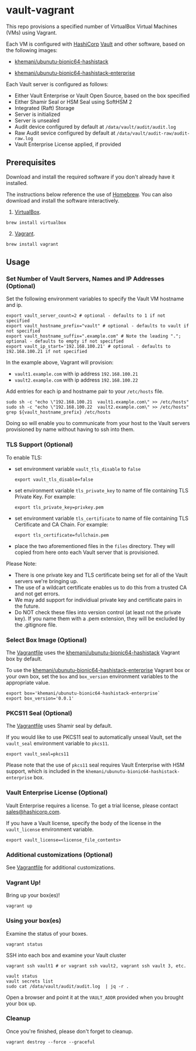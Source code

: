 # vault-vagrant

This repo provisions a specified number of VirtualBox Virtual Machines (VMs) using Vagrant.

Each VM is configured with [HashiCorp](https://hashicorp.com) [Vault](https://vaultproject.io) and other software, based on the following images:
* [khemani/ubunutu-bionic64-hashistack](https://app.vagrantup.com/khemani/boxes/ubuntu-bionic64-hashistack)

* [khemani/ubunutu-bionic64-hashistack-enterprise](https://app.vagrantup.com/khemani/boxes/ubuntu-bionic64-hashistack-enterprise)

Each Vault server is configured as follows:
* Either Vault Enterprise or Vault Open Source, based on the box specified
* Either Shamir Seal or HSM Seal using SoftHSM 2
* Integrated (Raft) Storage
* Server is initialized
* Server is unsealed
* Audit device configured by default at `/data/vault/audit/audit.log`
* Raw Audit sevice configured by default at `/data/vault/audit-raw/audit-raw.log`
* Vault Enterprise License applied, if provided

## Prerequisites

Download and install the required software if you don't already have it installed.

The instructions below reference the use of [Homebrew](https://brew.sh/). You can also download and install the software interactively.

1. [VirtualBox](https://www.virtualbox.org/).

```
brew install virtualbox
```

2. [Vagrant](https://www.vagrantup.com/).

```
brew install vagrant
```

## Usage

### Set Number of Vault Servers, Names and IP Addresses (Optional)

Set the following environment variables to specify the Vault VM hostname and ip.

```
export vault_server_count=2 # optional - defaults to 1 if not specified
export vault_hostname_prefix="vault" # optional - defaults to vault if not specified
export vault_hostname_suffix=".example.com" # Note the leading "."; optional - defaults to empty if not specified
export vault_ip_start='192.168.100.21' # optional - defaults to 192.168.100.21 if not specified
```

In the example above, Vagrant will provision:

* `vault1.example.com` with ip address `192.168.100.21`
* `vault2.example.com` with ip address `192.168.100.22`

Add entries for each ip and hostname pair to your `/etc/hosts` file.

```
sudo sh -c "echo \"192.168.100.21  vault1.example.com\" >> /etc/hosts"
sudo sh -c "echo \"192.168.100.22  vault2.example.com\" >> /etc/hosts"
grep ${vault_hostname_prefix} /etc/hosts
```

Doing so will enable you to communicate from your host to the Vault servers provisioned by name without having to ssh into them.

### TLS Support (Optional)
To enable TLS:
  * set environment variable `vault_tls_disable` to `false`
    ```
    export vault_tls_disable=false
     ```
  * set environment variable `tls_private_key` to name of file containing TLS Private Key. For example:
    ```
    export tls_private_key=privkey.pem
    ```
  * set environment variable `tls_certificate` to name of file containing TLS Certificate and CA Chain. For example:
    ```
    export tls_certificate=fullchain.pem
    ```
  * place the two aforementioned files in the `files` directory. They will copied from here onto each Vault server that is provisioned.

Please Note: 
  * There is one private key and TLS certificate being set for all of the Vault servers we're bringing up.
  * The use of a wildcart certificate enables us to do this from a trusted CA and not get errors.
  * We may add support for individiual private key and certificate pairs in the future.
  * Do NOT check these files into version control (at least not the private key). If you name them with a .pem extension, they will be excluded by the .gitignore file.

### Select Box Image (Optional)
The [Vagrantfile](Vagrantfile) uses the [khemani/ubunutu-bionic64-hashistack](https://app.vagrantup.com/khemani/boxes/ubuntu-bionic64-hashistack) Vagrant box by default.

To use the [khemani/ubunutu-bionic64-hashistack-enterprise](https://app.vagrantup.com/khemani/boxes/ubuntu-bionic64-hashistack-enterprise) Vagrant box or your own box, set the `box` and `box_version` environment variables to the appropriate value.

```
export box='khemani/ubunutu-bionic64-hashistack-enterprise`
export box_version='0.0.1'
```

### PKCS11 Seal (Optional)
The [Vagrantfile](Vagrantfile) uses Shamir seal by default.

If you would like to use PKCS11 seal to automatically unseal Vault, set the `vault_seal` environment variable to `pkcs11`.

```
export vault_seal=pkcs11
```

Please note that the use of `pkcs11` seal requires Vault Enterprise with HSM support, which is included in the `khemani/ubunutu-bionic64-hashistack-enterprise` box.

### Vault Enterprise License (Optional)
Vault Enterprise requires a license. To get a trial license, please contact [sales@hashicorp.com](mailto:sales@hashicorp.com).

If you have a Vault license, specify the body of the license in the `vault_license` environment variable.

```
export vault_license=<license_file_contents>
```

### Additional customizations (Optional)
See [Vagrantfile](Vagrantfile) for additional customizations.

### Vagrant Up!
Bring up your box(es)!

```
vagrant up
```

### Using your box(es)
Examine the status of your boxes.

```
vagrant status
```

SSH into each box and examine your Vault cluster
```
vagrant ssh vault1 # or vagrant ssh vault2, vagrant ssh vault 3, etc.
```

```
vault status
vault secrets list
sudo cat /data/vault/audit/audit.log  | jq -r .
```

Open a browser and point it at the `VAULT_ADDR` provided when you brought your box up.

### Cleanup
Once you're finished, please don't forget to cleanup.
```
vagrant destroy --force --graceful
```
